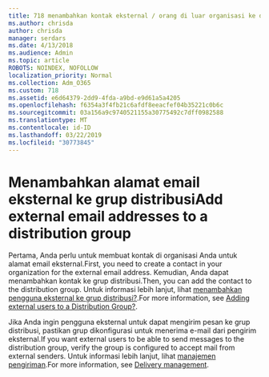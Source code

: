 ```yaml
---
title: 718 menambahkan kontak eksternal / orang di luar organisasi ke daftar distribusi
ms.author: chrisda
author: chrisda
manager: serdars
ms.date: 4/13/2018
ms.audience: Admin
ms.topic: article
ROBOTS: NOINDEX, NOFOLLOW
localization_priority: Normal
ms.collection: Adm_O365
ms.custom: 718
ms.assetid: e6d64379-2dd9-4fda-a9bd-e9d61a5a4205
ms.openlocfilehash: f6354a3f4fb21c6afdf8eeacfef04b35221c0b6c
ms.sourcegitcommit: 03a156a9c9740521155a30775492c7dff0982588
ms.translationtype: MT
ms.contentlocale: id-ID
ms.lasthandoff: 03/22/2019
ms.locfileid: "30773845"
---
```

# <a name="add-external-email-addresses-to-a-distribution-group"></a><span data-ttu-id="2ba6e-102">Menambahkan alamat email eksternal ke grup distribusi</span><span class="sxs-lookup"><span data-stu-id="2ba6e-102">Add external email addresses to a distribution group</span></span>

<span data-ttu-id="2ba6e-103">Pertama, Anda perlu untuk membuat kontak di organisasi Anda untuk alamat email eksternal.</span><span class="sxs-lookup"><span data-stu-id="2ba6e-103">First, you need to create a contact in your organization for the external email address.</span></span> <span data-ttu-id="2ba6e-104">Kemudian, Anda dapat menambahkan kontak ke grup distribusi.</span><span class="sxs-lookup"><span data-stu-id="2ba6e-104">Then, you can add the contact to the distribution group.</span></span> <span data-ttu-id="2ba6e-105">Untuk informasi lebih lanjut, lihat [menambahkan pengguna eksternal ke grup distribusi?](https://support.office.com/client/caa0f310-0bb7-48e3-8ad2-cb358b53bbba).</span><span class="sxs-lookup"><span data-stu-id="2ba6e-105">For more information, see [Adding external users to a Distribution Group?](https://support.office.com/client/caa0f310-0bb7-48e3-8ad2-cb358b53bbba).</span></span>
  
<span data-ttu-id="2ba6e-106">Jika Anda ingin pengguna eksternal untuk dapat mengirim pesan ke grup distribusi, pastikan grup dikonfigurasi untuk menerima e-mail dari pengirim eksternal.</span><span class="sxs-lookup"><span data-stu-id="2ba6e-106">If you want external users to be able to send messages to the distribution group, verify the group is configured to accept mail from external senders.</span></span> <span data-ttu-id="2ba6e-107">Untuk informasi lebih lanjut, lihat [manajemen pengiriman](https://technet.microsoft.com/library/bb124513.aspx#deliverymanagement).</span><span class="sxs-lookup"><span data-stu-id="2ba6e-107">For more information, see [Delivery management](https://technet.microsoft.com/library/bb124513.aspx#deliverymanagement).</span></span>
  

